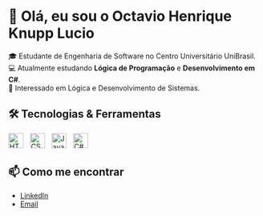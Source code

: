 # 👋 Olá, eu sou o Octavio Henrique Knupp Lucio

🎓 Estudante de Engenharia de Software no Centro Universitário UniBrasil.  
💻 Atualmente estudando **Lógica de Programação** e **Desenvolvimento em C#**.  
🚀 Interessado em Lógica e Desenvolvimento de Sistemas.  

## 🛠️ Tecnologias & Ferramentas
<img 
    align="left" 
    alt="HTML"
    title="HTML" 
    width="30px"
    style="padding-right: 10px;" 
    src="https://cdn.jsdelivr.net/gh/devicons/devicon@latest/icons/html5/html5-original.svg" 
/>
<img 
    align="left" 
    alt="CSS" 
    title="CSS"
    width="30px" 
    style="padding-right: 10px;" 
    src="https://cdn.jsdelivr.net/gh/devicons/devicon@latest/icons/css3/css3-original.svg" 
/>
<img 
    align="left" 
    alt="JavaScript" 
    title="JavaScript"
    width="30px" 
    style="padding-right: 10px;" 
    src="https://cdn.jsdelivr.net/gh/devicons/devicon@latest/icons/javascript/javascript-original.svg" 
/>
<img
    align="left"
    alte="C#"
    title="C#"
    width="30px"
    style="padding-right: 10px;"
    src="https://cdn.jsdelivr.net/gh/devicons/devicon@latest/icons/csharp/csharp-original.svg" 
/>

<br/>
<br/>

## 📫 Como me encontrar
- [LinkedIn](https://www.linkedin.com/in/seu-perfil)
- [Email](mailto:seuemail@exemplo.com)
